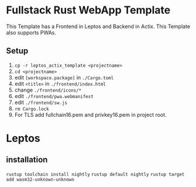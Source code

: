 # Fullstack Rust WebApp Template

This Template has a Frontend in Leptos and Backend in Actix. This Template also supports PWAs.

## Setup

1. `cp -r leptos_actix_template <projectname>`
2. `cd <projectname>`
3. edit `[workspace.package]` in `./Cargo.toml`
4. edit `<title>` in `./frontend/index.html`
5. change `./frontend/icons/*`
6. edit `./frontend/pwa.webmanifest`
7. edit `./frontend/sw.js`
8. `rm Cargo.lock`
9. For TLS add fullchain16.pem and privkey16.pem in project root.

# Leptos

## installation

`rustup toolchain install nightly`
`rustup default nightly`
`rustup target add wasm32-unknown-unknown`
